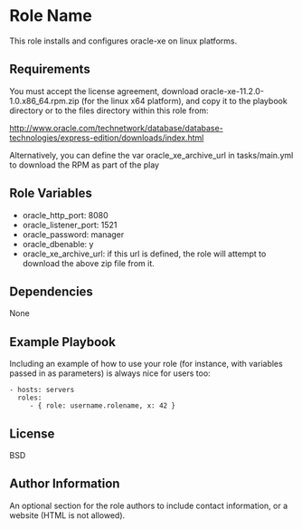 Role Name
=========

This role installs and configures oracle-xe on linux platforms.

Requirements
------------

You must accept the license agreement, download oracle-xe-11.2.0-1.0.x86_64.rpm.zip (for the linux x64 platform), and copy it to the playbook directory or to the files directory within this role from:

http://www.oracle.com/technetwork/database/database-technologies/express-edition/downloads/index.html

Alternatively, you can define the var oracle_xe_archive_url in tasks/main.yml to download the RPM as part of the play

Role Variables
--------------

- oracle_http_port: 8080
- oracle_listener_port: 1521
- oracle_password: manager
- oracle_dbenable: y
- oracle_xe_archive_url: if this url is defined, the role will attempt to download the above zip file from it.

Dependencies
------------

None

Example Playbook
----------------

Including an example of how to use your role (for instance, with variables passed in as parameters) is always nice for users too:

    - hosts: servers
      roles:
         - { role: username.rolename, x: 42 }

License
-------

BSD

Author Information
------------------

An optional section for the role authors to include contact information, or a website (HTML is not allowed).
